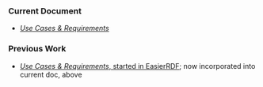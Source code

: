 ### Current Document
* [_Use Cases & Requirements_](rdf-star-ucr.html)

### Previous Work
* [_Use Cases & Requirements_, started in EasierRDF](https://github.com/w3c/EasierRDF/blob/master/RDFstar/RDFStarUCandRequirements.html); now incorporated into current doc, above
